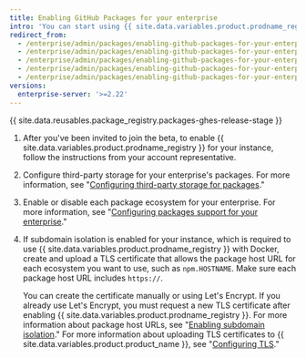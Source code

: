 ```yaml
---
title: Enabling GitHub Packages for your enterprise
intro: 'You can start using {{ site.data.variables.product.prodname_registry }} on your instance by enabling the feature, configuring third-party storage, configuring the ecosystems you want to support, and updating your TLS certificate.'
redirect_from:
  - /enterprise/admin/packages/enabling-github-packages-for-your-enterprise
  - /enterprise/admin/packages/enabling-github-packages-for-your-enterprise
  - /enterprise/admin/packages/enabling-github-packages-for-your-enterprise
  - /enterprise/admin/packages/enabling-github-packages-for-your-enterprise
  - /enterprise/admin/packages/enabling-github-packages-for-your-enterprise
versions:
  enterprise-server: '>=2.22'
---
```


{{ site.data.reusables.package_registry.packages-ghes-release-stage }}

1. After you've been invited to join the beta, to enable {{ site.data.variables.product.prodname_registry }} for your instance, follow the instructions from your account representative.
1. Configure third-party storage for your enterprise's packages. For more information, see "[Configuring third-party storage for packages](/enterprise/admin/packages/configuring-third-party-storage-for-packages)."
1. Enable or disable each package ecosystem for your enterprise. For more information, see "[Configuring packages support for your enterprise](/enterprise/admin/packages/configuring-packages-support-for-your-enterprise)."
1. If subdomain isolation is enabled for your instance, which is required to use {{ site.data.variables.product.prodname_registry }} with Docker, create and upload a TLS certificate that allows the package host URL for each ecosystem you want to use, such as `npm.HOSTNAME`. Make sure each package host URL includes `https://`.

    You can create the certificate manually or using Let's Encrypt. If you already use Let's Encrypt, you must request a new TLS certificate after enabling {{ site.data.variables.product.prodname_registry }}. For more information about package host URLs, see "[Enabling subdomain isolation](/enterprise/admin/configuration/enabling-subdomain-isolation)." For more information about uploading TLS certificates to {{ site.data.variables.product.product_name }}, see "[Configuring TLS](/enterprise/admin/configuration/configuring-tls)."

